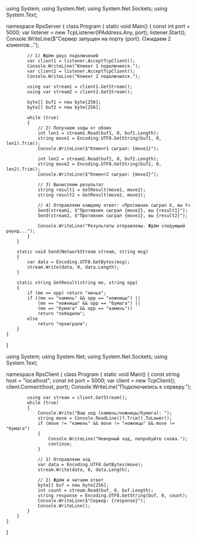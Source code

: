 using System;
using System.Net;
using System.Net.Sockets;
using System.Text;

namespace RpsServer
{
    class Program
    {
        static void Main()
        {
            const int port = 5000;
            var listener = new TcpListener(IPAddress.Any, port);
            listener.Start();
            Console.WriteLine($"Сервер запущен на порту {port}. Ожидаем 2 клиентов...");

            // 1) Ждём двух подключений
            var client1 = listener.AcceptTcpClient();
            Console.WriteLine("Клиент 1 подключился.");
            var client2 = listener.AcceptTcpClient();
            Console.WriteLine("Клиент 2 подключился.");

            using var stream1 = client1.GetStream();
            using var stream2 = client2.GetStream();

            byte[] buf1 = new byte[256];
            byte[] buf2 = new byte[256];

            while (true)
            {
                // 2) Получаем ходы от обоих
                int len1 = stream1.Read(buf1, 0, buf1.Length);
                string move1 = Encoding.UTF8.GetString(buf1, 0, len1).Trim();
                Console.WriteLine($"Клиент1 сыграл: {move1}");

                int len2 = stream2.Read(buf2, 0, buf2.Length);
                string move2 = Encoding.UTF8.GetString(buf2, 0, len2).Trim();
                Console.WriteLine($"Клиент2 сыграл: {move2}");

                // 3) Вычисляем результат
                string result1 = GetResult(move1, move2);
                string result2 = GetResult(move2, move1);

                // 4) Отправляем каждому ответ: «Противник сыграл X, вы Y»
                Send(stream1, $"Противник сыграл {move2}, вы {result1}");
                Send(stream2, $"Противник сыграл {move1}, вы {result2}");

                Console.WriteLine("Результаты отправлены. Ждём следующий раунд...");
            }
        }

        static void Send(NetworkStream stream, string msg)
        {
            var data = Encoding.UTF8.GetBytes(msg);
            stream.Write(data, 0, data.Length);
        }

        static string GetResult(string me, string opp)
        {
            if (me == opp) return "ничья";
            if ((me == "камень" && opp == "ножницы") ||
                (me == "ножницы" && opp == "бумага") ||
                (me == "бумага" && opp == "камень"))
                return "победили";
            else
                return "проиграли";
        }
    }
}






using System;
using System.Net;
using System.Net.Sockets;
using System.Text;

namespace RpsClient
{
    class Program
    {
        static void Main()
        {
            const string host = "localhost";
            const int port = 5000;
            var client = new TcpClient();
            client.Connect(host, port);
            Console.WriteLine("Подключились к серверу.");

            using var stream = client.GetStream();
            while (true)
            {
                Console.Write("Ваш ход (камень/ножницы/бумага): ");
                string move = Console.ReadLine()?.Trim().ToLower();
                if (move != "камень" && move != "ножницы" && move != "бумага")
                {
                    Console.WriteLine("Неверный ход, попробуйте снова.");
                    continue;
                }

                // 1) Отправляем ход
                var data = Encoding.UTF8.GetBytes(move);
                stream.Write(data, 0, data.Length);

                // 2) Ждём и читаем ответ
                byte[] buf = new byte[256];
                int count = stream.Read(buf, 0, buf.Length);
                string response = Encoding.UTF8.GetString(buf, 0, count);
                Console.WriteLine($"Сервер: {response}");
                Console.WriteLine();
            }
        }
    }
}
